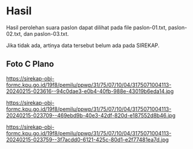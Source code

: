 # Hasil

Hasil perolehan suara paslon dapat dilihat pada file paslon-01.txt, paslon-02.txt, dan paslon-03.txt.

Jika tidak ada, artinya data tersebut belum ada pada SIREKAP.

## Foto C Plano

https://sirekap-obj-formc.kpu.go.id/19f8/pemilu/ppwp/31/75/07/10/04/3175071004113-20240215-023616--94c0dae3-e0b4-40fb-988e-43019b6eda14.jpg

https://sirekap-obj-formc.kpu.go.id/19f8/pemilu/ppwp/31/75/07/10/04/3175071004113-20240215-023709--469ebd9b-40e3-42df-820d-e187552d8b46.jpg

https://sirekap-obj-formc.kpu.go.id/19f8/pemilu/ppwp/31/75/07/10/04/3175071004113-20240215-023759--3f7acdd0-6121-425c-80d1-e2f77481ea7d.jpg
